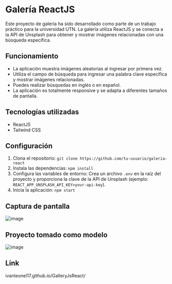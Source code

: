 # Galería ReactJS

Este proyecto de galería ha sido desarrollado como parte de un trabajo práctico para la universidad UTN. La galería utiliza ReactJS y se conecta a la API de Unsplash para obtener y mostrar imágenes relacionadas con una búsqueda específica.

## Funcionamiento

- La aplicación muestra imágenes aleatorias al ingresar por primera vez.
- Utiliza el campo de búsqueda para ingresar una palabra clave específica y mostrar imágenes relacionadas.
- Puedes realizar búsquedas en inglés o en español.
- La aplicación es totalmente responsive y se adapta a diferentes tamaños de pantalla.

## Tecnologías utilizadas

- ReactJS
- Tailwind CSS

## Configuración

1. Clona el repositorio: `git clone https://github.com/tu-usuario/galeria-react`
2. Instala las dependencias: `npm install`
3. Configura las variables de entorno: Crea un archivo `.env` en la raíz del proyecto y proporciona la clave de la API de Unsplash (ejemplo: `REACT_APP_UNSPLASH_API_KEY=your-api-key`).
4. Inicia la aplicación: `npm start`

## Captura de pantalla
![image](https://github.com/ivanleonel17/GalleryJsReact/assets/131780793/821fc514-ce58-494b-9ad6-4c059c6d3bf1)

## Proyecto tomado como modelo
![image](https://github.com/ivanleonel17/GalleryJsReact/assets/131780793/a404455b-1858-46bd-9c8c-85eeb3c83d2a)

## Link 
ivanleonel17.github.io/GalleryJsReact/





